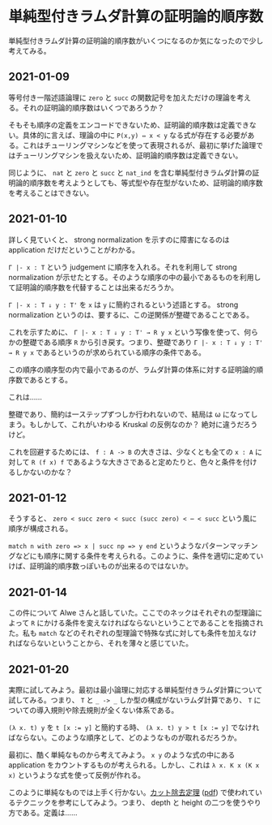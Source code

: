 # 単純型付きラムダ計算の証明論的順序数

単純型付きラムダ計算の証明論的順序数がいくつになるのか気になったので少し考えてみる。

## 2021-01-09

等号付き一階述語論理に `zero` と `succ` の関数記号を加えただけの理論を考える。それの証明論的順序数はいくつであろうか？

そもそも順序の定義をエンコードできないため、証明論的順序数は定義できない。具体的に言えば、理論の中に `P(x,y) ⇔ x < y` なる式が存在する必要がある。これはチューリングマシンなどを使って表現されるが、最初に挙げた論理ではチューリングマシンを扱えないため、証明論的順序数は定義できない。

同じように、 `nat` と `zero` と `succ` と `nat_ind` を含む単純型付きラムダ計算の証明論的順序数を考えようとしても、等式型や存在型がないため、証明論的順序数を考えることはできない。

## 2021-01-10

詳しく見ていくと、 strong normalization を示すのに障害になるのは application だけだということがわかる。

`Γ |- x : T` という judgement に順序を入れる。それを利用して strong normalization が示せたとする。そのような順序の中の最小であるものを利用して証明論的順序数を代替することは出来るだろうか。

`Γ |- x : T ⇓ y : T'` を `x` は `y` に簡約されるという述語とする。 strong normalization というのは、要するに、この逆関係が整礎であることである。

これを示すために、 `Γ |- x : T ⇓ y : T' → R y x` という写像を使って、何らかの整礎である順序 `R` から引き戻す。つまり、整礎であり `Γ |- x : T ⇓ y : T' → R y x` であるというのが求められている順序の条件である。

この順序の順序型の内で最小であるのが、ラムダ計算の体系に対する証明論的順序数であるとする。

これは……

整礎であり、簡約は一ステップずつしか行われないので、結局は ω になってしまう。もしかして、これがいわゆる Kruskal の反例なのか？ 絶対に違うだろうけど。

これを回避するためには、 `f : A -> B` の大きさは、少なくとも全ての `x : A` に対して `R (f x) f` であるような大きさであると定めたりと、色々と条件を付けるしかないのかな？

## 2021-01-12

そうすると、 `zero < succ zero < succ (succ zero) < ⋯ < succ` という風に順序が構成される。

`match n with zero => x | succ np => y end` というようなパターンマッチングなどにも順序に関する条件を考えられる。このように、条件を適切に定めていけば、証明論的順序数っぽいものが出来るのではないか。

## 2021-01-14

この件について Alwe さんと話していた。ここでのネックはそれぞれの型理論によって `R` にかける条件を変えなければならないということであることを指摘された。私も `match` などのそれぞれの型理論で特殊な式に対しても条件を加えなければならないということから、それを薄々と感じていた。

## 2021-01-20

実際に試してみよう。最初は最小論理に対応する単純型付きラムダ計算について試してみる。つまり、 `T` と `_ -> _` しか型の構成がないラムダ計算であり、 `T` についての導入規則や除去規則が全くない体系である。

`(λ x. t) y` を `t [x := y]` と簡約する時、 `(λ x. t) y > t [x := y]` でなければならない。このような順序として、どのようなものが取れるだろうか。

最初に、酷く単純なものから考えてみよう。 `x y` のような式の中にある application をカウントするものが考えられる。しかし、これは `λ x. K x (K x x)` というような式を使って反例が作れる。

このように単純なものでは上手く行かない。[カット除去定理](https://alwe-logic.hatenablog.com/entry/2019/12/01/183328) ([pdf](https://drive.google.com/file/d/1I02pI2N1O9kyOHGKvHgTeL3kBo16y9Pc/view?usp=sharing)) で使われているテクニックを参考にしてみよう。つまり、 depth と height の二つを使うやり方である。定義は……
